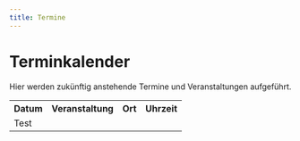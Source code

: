 ```yaml
---
title: Termine
---
```

# Terminkalender

Hier werden zukünftig anstehende Termine und Veranstaltungen aufgeführt.

<table align="center">

<tr><th>Datum</th><th>Veranstaltung</th><th>Ort</th><th>Uhrzeit</th></tr>

<tr>
<td>Test</td>
<td> </td>
<td> </td>
<td> </td>
</tr>

</table>

